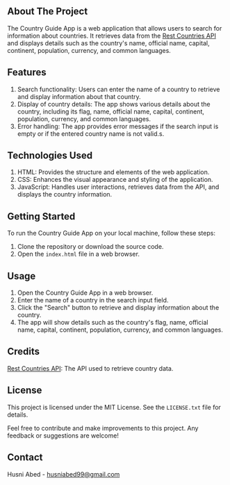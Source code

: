 <!-- ABOUT THE PROJECT -->
## About The Project

The Country Guide App is a web application that allows users to search for information about countries. It retrieves data from the [Rest Countries API](https://restcountries.com/) and displays details such as the country's name, official name, capital, continent, population, currency, and common languages.

## Features

1. Search functionality: Users can enter the name of a country to retrieve and display information about that country.
2. Display of country details: The app shows various details about the country, including its flag, name, official name, capital, continent, population, currency, and common languages.
3. Error handling: The app provides error messages if the search input is empty or if the entered country name is not valid.s.

## Technologies Used

1. HTML: Provides the structure and elements of the web application.
2. CSS: Enhances the visual appearance and styling of the application.
3. JavaScript: Handles user interactions, retrieves data from the API, and displays the country information.

## Getting Started

To run the Country Guide App on your local machine, follow these steps:
1. Clone the repository or download the source code.
2. Open the `index.html` file in a web browser.

## Usage

1. Open the Country Guide App in a web browser.
2. Enter the name of a country in the search input field.
3. Click the "Search" button to retrieve and display information about the country.
4. The app will show details such as the country's flag, name, official name, capital, continent, population, currency, and common languages.

## Credits
[Rest Countries API](https://restcountries.com/): The API used to retrieve country data.

<!-- LICENSE -->
## License
This project is licensed under the MIT License. See the `LICENSE.txt` file for details.

Feel free to contribute and make improvements to this project. Any feedback or suggestions are welcome!

<!-- CONTACT -->
## Contact

Husni Abed - husniabed99@gmail.com
